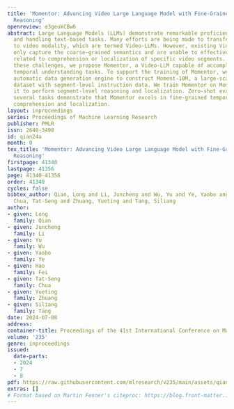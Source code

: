 ```yaml
---
title: 'Momentor: Advancing Video Large Language Model with Fine-Grained Temporal
  Reasoning'
openreview: e3geukCBw6
abstract: Large Language Models (LLMs) demonstrate remarkable proficiency in comprehending
  and handling text-based tasks. Many efforts are being made to transfer these attributes
  to video modality, which are termed Video-LLMs. However, existing Video-LLMs can
  only capture the coarse-grained semantics and are unable to effectively handle tasks
  related to comprehension or localization of specific video segments. In light of
  these challenges, we propose Momentor, a Video-LLM capable of accomplishing fine-grained
  temporal understanding tasks. To support the training of Momentor, we design an
  automatic data generation engine to construct Moment-10M, a large-scale video instruction
  dataset with segment-level instruction data. We train Momentor on Moment-10M, enabling
  it to perform segment-level reasoning and localization. Zero-shot evaluations on
  several tasks demonstrate that Momentor excels in fine-grained temporally grounded
  comprehension and localization.
layout: inproceedings
series: Proceedings of Machine Learning Research
publisher: PMLR
issn: 2640-3498
id: qian24a
month: 0
tex_title: 'Momentor: Advancing Video Large Language Model with Fine-Grained Temporal
  Reasoning'
firstpage: 41340
lastpage: 41356
page: 41340-41356
order: 41340
cycles: false
bibtex_author: Qian, Long and Li, Juncheng and Wu, Yu and Ye, Yaobo and Fei, Hao and
  Chua, Tat-Seng and Zhuang, Yueting and Tang, Siliang
author:
- given: Long
  family: Qian
- given: Juncheng
  family: Li
- given: Yu
  family: Wu
- given: Yaobo
  family: Ye
- given: Hao
  family: Fei
- given: Tat-Seng
  family: Chua
- given: Yueting
  family: Zhuang
- given: Siliang
  family: Tang
date: 2024-07-08
address:
container-title: Proceedings of the 41st International Conference on Machine Learning
volume: '235'
genre: inproceedings
issued:
  date-parts:
  - 2024
  - 7
  - 8
pdf: https://raw.githubusercontent.com/mlresearch/v235/main/assets/qian24a/qian24a.pdf
extras: []
# Format based on Martin Fenner's citeproc: https://blog.front-matter.io/posts/citeproc-yaml-for-bibliographies/
---
```

